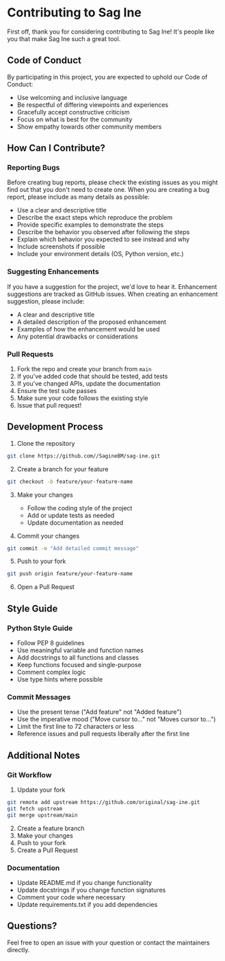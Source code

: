 # Contributing to Sag Ine

First off, thank you for considering contributing to Sag Ine! It's people like you that make Sag Ine such a great tool.

## Code of Conduct

By participating in this project, you are expected to uphold our Code of Conduct:

- Use welcoming and inclusive language
- Be respectful of differing viewpoints and experiences
- Gracefully accept constructive criticism
- Focus on what is best for the community
- Show empathy towards other community members

## How Can I Contribute?

### Reporting Bugs

Before creating bug reports, please check the existing issues as you might find out that you don't need to create one. When you are creating a bug report, please include as many details as possible:

* Use a clear and descriptive title
* Describe the exact steps which reproduce the problem
* Provide specific examples to demonstrate the steps
* Describe the behavior you observed after following the steps
* Explain which behavior you expected to see instead and why
* Include screenshots if possible
* Include your environment details (OS, Python version, etc.)

### Suggesting Enhancements

If you have a suggestion for the project, we'd love to hear it. Enhancement suggestions are tracked as GitHub issues. When creating an enhancement suggestion, please include:

* A clear and descriptive title
* A detailed description of the proposed enhancement
* Examples of how the enhancement would be used
* Any potential drawbacks or considerations

### Pull Requests

1. Fork the repo and create your branch from `main`
2. If you've added code that should be tested, add tests
3. If you've changed APIs, update the documentation
4. Ensure the test suite passes
5. Make sure your code follows the existing style
6. Issue that pull request!

## Development Process

1. Clone the repository
```bash
git clone https://github.com//SagineBM/sag-ine.git
```

2. Create a branch for your feature
```bash
git checkout -b feature/your-feature-name
```

3. Make your changes
   - Follow the coding style of the project
   - Add or update tests as needed
   - Update documentation as needed

4. Commit your changes
```bash
git commit -m "Add detailed commit message"
```

5. Push to your fork
```bash
git push origin feature/your-feature-name
```

6. Open a Pull Request

## Style Guide

### Python Style Guide

- Follow PEP 8 guidelines
- Use meaningful variable and function names
- Add docstrings to all functions and classes
- Keep functions focused and single-purpose
- Comment complex logic
- Use type hints where possible

### Commit Messages

- Use the present tense ("Add feature" not "Added feature")
- Use the imperative mood ("Move cursor to..." not "Moves cursor to...")
- Limit the first line to 72 characters or less
- Reference issues and pull requests liberally after the first line

## Additional Notes

### Git Workflow

1. Update your fork
```bash
git remote add upstream https://github.com/original/sag-ine.git
git fetch upstream
git merge upstream/main
```

2. Create a feature branch
3. Make your changes
4. Push to your fork
5. Create a Pull Request

### Documentation

- Update README.md if you change functionality
- Update docstrings if you change function signatures
- Comment your code where necessary
- Update requirements.txt if you add dependencies

## Questions?

Feel free to open an issue with your question or contact the maintainers directly.

